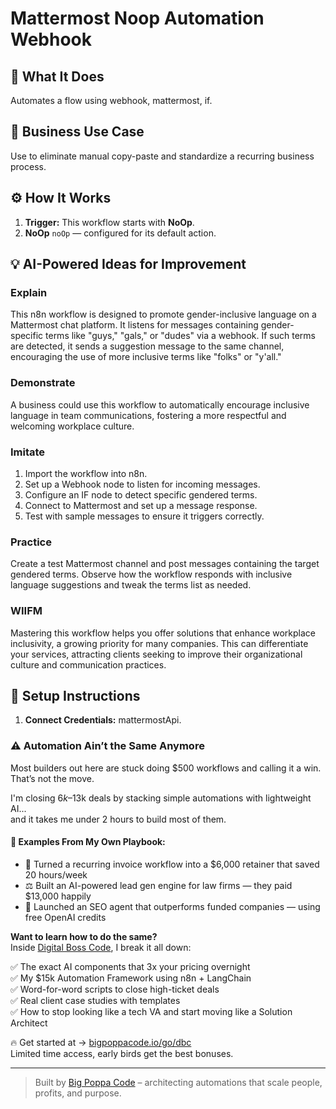 # Mattermost Noop Automation Webhook
  ## 🚀 What It Does
  Automates a flow using webhook, mattermost, if.
  
  ## 💼 Business Use Case
  Use to eliminate manual copy-paste and standardize a recurring business process.
  
  ## ⚙️ How It Works
  1. **Trigger:** This workflow starts with **NoOp**.
  2. **NoOp** `noOp` — configured for its default action.
  
  ## 💡 AI-Powered Ideas for Improvement
  ### Explain
This n8n workflow is designed to promote gender-inclusive language on a Mattermost chat platform. It listens for messages containing gender-specific terms like "guys," "gals," or "dudes" via a webhook. If such terms are detected, it sends a suggestion message to the same channel, encouraging the use of more inclusive terms like "folks" or "y'all."

### Demonstrate
A business could use this workflow to automatically encourage inclusive language in team communications, fostering a more respectful and welcoming workplace culture.

### Imitate
1. Import the workflow into n8n.
2. Set up a Webhook node to listen for incoming messages.
3. Configure an IF node to detect specific gendered terms.
4. Connect to Mattermost and set up a message response.
5. Test with sample messages to ensure it triggers correctly.

### Practice
Create a test Mattermost channel and post messages containing the target gendered terms. Observe how the workflow responds with inclusive language suggestions and tweak the terms list as needed.

### WIIFM
Mastering this workflow helps you offer solutions that enhance workplace inclusivity, a growing priority for many companies. This can differentiate your services, attracting clients seeking to improve their organizational culture and communication practices.
  
  ## 🔧 Setup Instructions
  1. **Connect Credentials:** mattermostApi.
  
### ⚠️ Automation Ain’t the Same Anymore

Most builders out here are stuck doing $500 workflows and calling it a win.  
That’s not the move.  

I'm closing $6k–$13k deals by stacking simple automations with lightweight AI...  
and it takes me under 2 hours to build most of them.

#### 🧠 Examples From My Own Playbook:
- 🔁 Turned a recurring invoice workflow into a $6,000 retainer that saved 20 hours/week  
- ⚖️ Built an AI-powered lead gen engine for law firms — they paid $13,000 happily  
- 🚀 Launched an SEO agent that outperforms funded companies — using free OpenAI credits  

**Want to learn how to do the same?**  
Inside [Digital Boss Code](https://bigpoppacode.io/go/dbc), I break it all down:

✅ The exact AI components that 3x your pricing overnight  
✅ My $15k Automation Framework using n8n + LangChain  
✅ Word-for-word scripts to close high-ticket deals  
✅ Real client case studies with templates  
✅ How to stop looking like a tech VA and start moving like a Solution Architect  

🔥 Get started at → [bigpoppacode.io/go/dbc](https://bigpoppacode.io/go/dbc)  
Limited time access, early birds get the best bonuses.

---
> Built by [Big Poppa Code](https://bigpoppacode.io) – architecting automations that scale people, profits, and purpose.
  